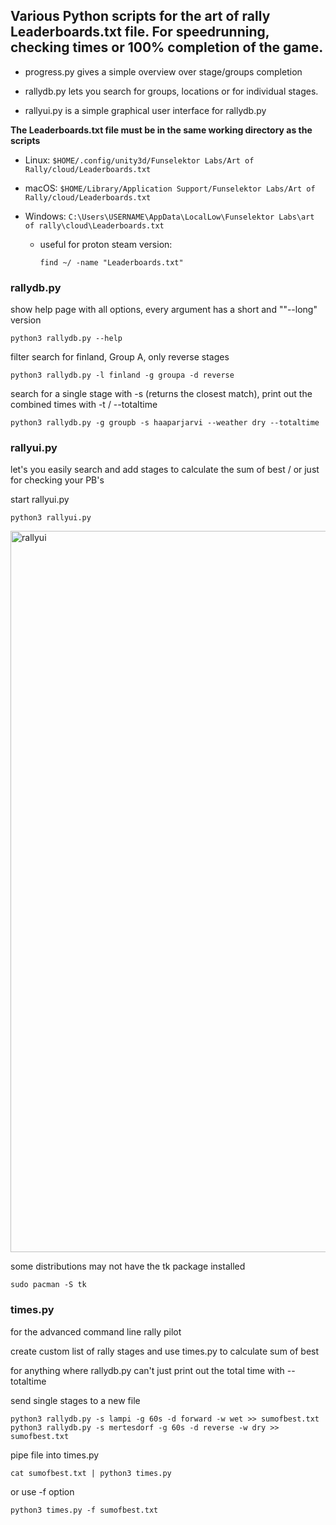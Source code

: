 ## Various Python scripts for the art of rally Leaderboards.txt file. For speedrunning, checking times or 100% completion of the game. 

- progress.py gives a simple overview over stage/groups completion

- rallydb.py lets you search for groups, locations or for individual stages.   

- rallyui.py is a simple graphical user interface for rallydb.py 

**The Leaderboards.txt file must be in the same working directory as the scripts**

- Linux: `$HOME/.config/unity3d/Funselektor Labs/Art of Rally/cloud/Leaderboards.txt`

- macOS: `$HOME/Library/Application Support/Funselektor Labs/Art of Rally/cloud/Leaderboards.txt`
- Windows: `C:\Users\USERNAME\AppData\LocalLow\Funselektor Labs\art of rally\cloud\Leaderboards.txt`

  - useful for proton steam version:
    ```
    find ~/ -name "Leaderboards.txt"
    ```

### rallydb.py

show help page with all options, every argument has a short and ""--long" version
```
python3 rallydb.py --help
```

filter search for  finland, Group A, only reverse stages
```
python3 rallydb.py -l finland -g groupa -d reverse
```
search for a single stage with -s (returns the closest match), print out the combined times with -t / --totaltime

```
python3 rallydb.py -g groupb -s haaparjarvi --weather dry --totaltime
```

### rallyui.py
let's you easily search and add stages to calculate the sum of best / or just for checking your PB's 

start rallyui.py
```
python3 rallyui.py
```

<img width="1154" alt="rallyui" src="https://github.com/FailC/aor_times/assets/90941819/f226720b-0483-43b7-85e6-545668cd76f4">

some distributions may not have the tk package installed
```
sudo pacman -S tk
```

### times.py 
for the advanced command line rally pilot 

create custom list of rally stages and use times.py to calculate sum of best

for anything where rallydb.py can't just print out the total time with --totaltime

send single stages to a new file
```
python3 rallydb.py -s lampi -g 60s -d forward -w wet >> sumofbest.txt
python3 rallydb.py -s mertesdorf -g 60s -d reverse -w dry >> sumofbest.txt
```
pipe file into times.py 
```
cat sumofbest.txt | python3 times.py 
```
or use -f option 
```
python3 times.py -f sumofbest.txt
```






